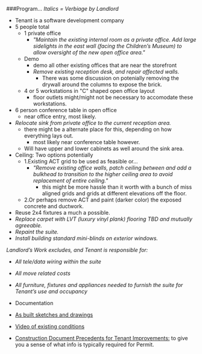 


###Program...
*Italics = Verbiage by Landlord*

- Tenant is a software development company
- 5 people total
	- 1 private office
		- *"Maintain the existing internal room as a private office. Add large sidelights in the east wall (facing the Children’s Museum) to allow oversight of the new open office area."*
	- Demo
		- demo all other existing offices that are near the storefront
		- *Remove existing reception desk, and repair affected walls.*
			- There was some discussion on potenially removing the drywall around the columns to expose the brick.
	- 4 or 5 workstations in "C" shaped open office layout
		- floor outlets might/might not be necessary to accomodate these workstations.
- 6 person conference table in open office
	- near office entry, most likely.
- *Relocate sink from private office to the current reception area.*
	- there might be a alternate place for this, depending on how everything lays out.
		- most likely near conference table however.
	- Will have upper and lower cabinets as well around the sink area.
- Ceiling: Two options potentially
	- 1.Existing ACT grid to be used as feasible or...
		- *"Remove existing office walls, patch ceiling between and add a bulkhead to transition to the higher ceiling area to avoid replacement of entire ceiling."*
			- this might be more hassle than it worth with a bunch of miss aligned grids and grids at different elevations off the floor.
	- 2.Or perhaps remove ACT and paint (darker color) the exposed concrete and ductwork.
- Reuse 2x4 fixtures a much a possible.
- *Replace carpet with LVT (luxury vinyl plank) flooring TBD and mutually agreeable.* 
- *Repaint the suite.*
- *Install building standard mini-blinds on exterior windows.*


 
 
*Landlord’s Work excludes, and Tenant is responsible for:*

- *All tele/data wiring within the suite*
- *All move related costs*
- *All furniture, fixtures and appliances needed to furnish the suite for Tenant’s use and occupancy*




- Documentation
 - [As built sketches and drawings]( https://github.com/OpeningDesign/ULI-44_E_Mifflin-Suite_802/tree/master/Research%20%26%20CA/Research%20%26%20Submittals/02%20-%20Existing%20Conditions)
 - [Video of existing conditions](https://www.youtube.com/watch?v=AyDF_qFapHA) 
 - [Construction Document Precedents for Tenant Improvements:](https://github.com/OpeningDesign/OD_Library/blob/master/Precedent%20Projects/Tenant%20Improvement/Tenant%20Improvement%20-%20Multiple%20Projects.pdf) to give you a sense of what info is typically required for Permit.